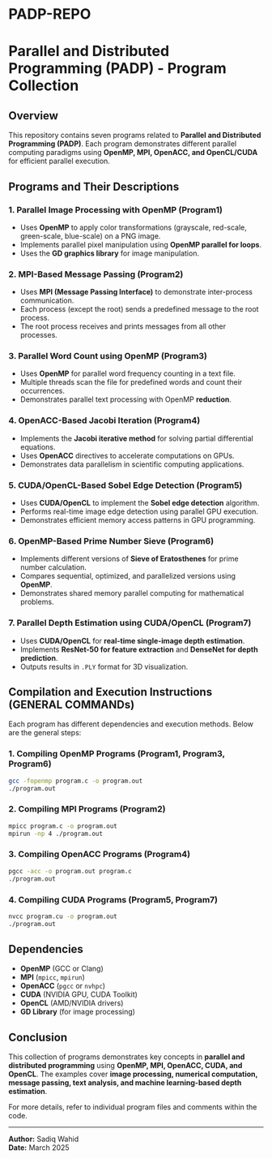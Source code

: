 # PADP-REPO
# Parallel and Distributed Programming (PADP) - Program Collection

## Overview
This repository contains seven programs related to **Parallel and Distributed Programming (PADP)**. Each program demonstrates different parallel computing paradigms using **OpenMP, MPI, OpenACC, and OpenCL/CUDA** for efficient parallel execution.

## Programs and Their Descriptions

### **1. Parallel Image Processing with OpenMP (Program1)**
- Uses **OpenMP** to apply color transformations (grayscale, red-scale, green-scale, blue-scale) on a PNG image.
- Implements parallel pixel manipulation using **OpenMP parallel for loops**.
- Uses the **GD graphics library** for image manipulation.

### **2. MPI-Based Message Passing (Program2)**
- Uses **MPI (Message Passing Interface)** to demonstrate inter-process communication.
- Each process (except the root) sends a predefined message to the root process.
- The root process receives and prints messages from all other processes.

### **3. Parallel Word Count using OpenMP (Program3)**
- Uses **OpenMP** for parallel word frequency counting in a text file.
- Multiple threads scan the file for predefined words and count their occurrences.
- Demonstrates parallel text processing with OpenMP **reduction**.

### **4. OpenACC-Based Jacobi Iteration (Program4)**
- Implements the **Jacobi iterative method** for solving partial differential equations.
- Uses **OpenACC** directives to accelerate computations on GPUs.
- Demonstrates data parallelism in scientific computing applications.

### **5. CUDA/OpenCL-Based Sobel Edge Detection (Program5)**
- Uses **CUDA/OpenCL** to implement the **Sobel edge detection** algorithm.
- Performs real-time image edge detection using parallel GPU execution.
- Demonstrates efficient memory access patterns in GPU programming.

### **6. OpenMP-Based Prime Number Sieve (Program6)**
- Implements different versions of **Sieve of Eratosthenes** for prime number calculation.
- Compares sequential, optimized, and parallelized versions using **OpenMP**.
- Demonstrates shared memory parallel computing for mathematical problems.

### **7. Parallel Depth Estimation using CUDA/OpenCL (Program7)**
- Uses **CUDA/OpenCL** for **real-time single-image depth estimation**.
- Implements **ResNet-50 for feature extraction** and **DenseNet for depth prediction**.
- Outputs results in `.PLY` format for 3D visualization.

## Compilation and Execution Instructions (GENERAL COMMANDs)
Each program has different dependencies and execution methods. Below are the general steps:

### **1. Compiling OpenMP Programs (Program1, Program3, Program6)**
```bash
gcc -fopenmp program.c -o program.out
./program.out
```

### **2. Compiling MPI Programs (Program2)**
```bash
mpicc program.c -o program.out
mpirun -np 4 ./program.out
```

### **3. Compiling OpenACC Programs (Program4)**
```bash
pgcc -acc -o program.out program.c
./program.out
```

### **4. Compiling CUDA Programs (Program5, Program7)**
```bash
nvcc program.cu -o program.out
./program.out
```

## Dependencies
- **OpenMP** (GCC or Clang)
- **MPI** (`mpicc`, `mpirun`)
- **OpenACC** (`pgcc` or `nvhpc`)
- **CUDA** (NVIDIA GPU, CUDA Toolkit)
- **OpenCL** (AMD/NVIDIA drivers)
- **GD Library** (for image processing)

## Conclusion
This collection of programs demonstrates key concepts in **parallel and distributed programming** using **OpenMP, MPI, OpenACC, CUDA, and OpenCL**. The examples cover **image processing, numerical computation, message passing, text analysis, and machine learning-based depth estimation**.

For more details, refer to individual program files and comments within the code.

---
**Author:** Sadiq Wahid  
**Date:** March 2025  
